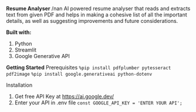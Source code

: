 **Resume Analyser**
/nan AI powered resume analyser that reads and extracts text from given PDF and helps in making a cohesive list of all the important details, as well as suggesting improvements and future considerations.

**Built with:**
1. Python
2. Streamlit
3. Google Generative API

**Getting Started**
Prerequisites
`%pip install pdfplumber pytesseract pdf2image`
`%pip install google.generativeai python-dotenv`

Installation
1. Get free API Key at https://ai.google.dev/
2. Enter your API in .env file
`const GOOGLE_API_KEY = 'ENTER YOUR API';`
